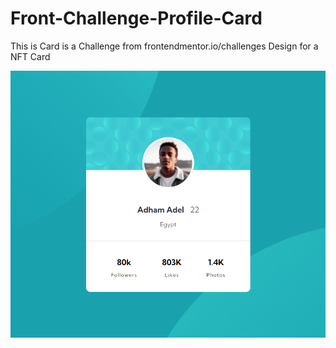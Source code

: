 # Front-Challenge-Profile-Card
This is Card is a Challenge from frontendmentor.io/challenges Design for a NFT Card

![](design.png)
